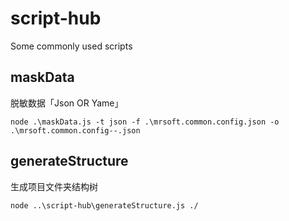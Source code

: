 # script-hub
Some commonly used scripts

## maskData

脱敏数据「Json OR Yame」

```shell
node .\maskData.js -t json -f .\mrsoft.common.config.json -o .\mrsoft.common.config--.json
```

## generateStructure

生成项目文件夹结构树

```shell
node ..\script-hub\generateStructure.js ./
```